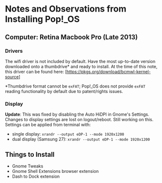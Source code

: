 # Notes and Observations from Installing Pop!_OS

## Computer: Retina Macbook Pro (Late 2013)

### Drivers
The wifi driver is not included by default. Have the most up-to-date version downloaded onto a thumbdrive* and ready to install. At the time of this note, this driver can be found here: [https://pkgs.org/download/bcmwl-kernel-source]

*Thumbdrive format cannot be `exFAT`; Pop!_OS does not provide `exFAT` reading functionality by default due to patent/rights issues.

### Display
**Update**: This was fixed by disabling the Auto HiDPI in Gnome's Settings.
Changes to display settings are lost on logout/reboot. Still working on this. Settings can be applied from terminal with:
* single display: `xrandr --output eDP-1 --mode 1920x1200`
* dual display (Samsung 27): `xrandr --output eDP-1 --mode 1920x1200`

## Things to Install
* Gnome Tweaks
* Gnome Shell Extensions browser extension
* Dash to Dock extension
